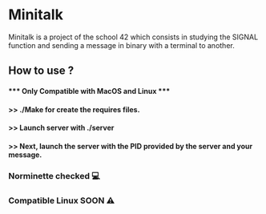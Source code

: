 # Minitalk
Minitalk is a project of the school 42 which consists in studying the SIGNAL function and sending a message in binary with a terminal to another.

## How to use ?

#### *** Only Compatible with MacOS and Linux ***
#### >> ./Make for create the requires files.
#### >> Launch server with ./server
#### >> Next, launch the server with the PID provided by the server and your message.

### Norminette checked 💻
### Compatible Linux    SOON ⚠️

